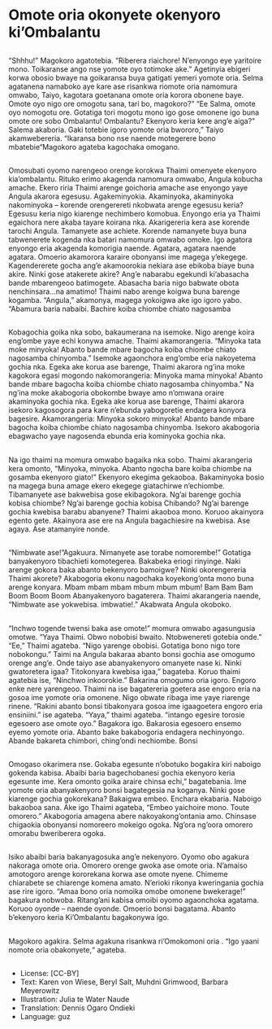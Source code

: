 # Omote oria okonyete okenyoro ki’Ombalantu

##
“Shhhu!” Magokoro agatotebia. “Riberera riaichore! N’enyongo
eye yaritoire mono. Toikaranse ango nse yomote oyo totimoke
ake.”
Agetinyia ebigeri korwa obosio bwaye na goikaransa buya gatigati
yemeri yomote oria. Selma agatanena namaboko aye kare ase
risankwa riomote oria namomura omwabo, Taiyo, kagotara
goetanana omote oria korora obonene baye. Omote oyo nigo ore
omogotu sana, tari bo, magokoro?”
“Ee Salma, omote oyo nomogotu ore. Gotatiga tori mogotu mono
igo gose omonene igo buna omote ore sobo Ombalantu!
Ombalantu? Ekenyoro keria kere ang’e aiga?” Salema akaboria.
Gaki totebie igoro yomote oria bwororo,” Taiyo akamwebereria.
“Ikaransa bono nse naende motegerere bono mbatebie“Magokoro
agateba kagochaka omogano.

##

##
Omosubati oyomo narengeoo orenge korokwa Thaimi omenyete
ekenyoro kia’ombalantu. Rituko erimo akagenda namomura
omwabo, Angula kobucha amache. Ekero riria Thaimi arenge
goichoria amache ase enyongo yaye Angula akarora egesusu.
Agakeminyokia. Akaminyoka, akaminyoka nakominyoka – korende
orengerereti nkobwata arenge egesusu keria? Egesusu keria nigo
kiarenge nechimbero komobua.
Enyongo eria ya Thaimi egaichora nere akaba tayare koirana nka.
Akarigereria kera ase korende tarochi Angula. Tamanyete ase
achiete. Korende namanyete buya buna tabwenerete kogenda nka
batari namomura omwabo omoke. Igo agatora enyongo eria
akagenda komorigia naende. Agatara, agatara naende agatara.
Omoerio akamorora karaire obonyansi ime magega y’ekegege.
Kagendererete gocha ang’e akamoorokia nekiara ase ebikoba
biaye buna akire. Ninki gose atakerete akire? Ang’e nabarabu
egekundi ki’abasacha bande mbarengeoo batimogete. Abasacha
baria nigo babwate obota nenchinsara...na amatimo! Thaimi nabo
arenge koigwa buna barenge kogamba.
“Angula,” akamonya, magega yokoigwa ake igo igoro yabo.
“Abamura baria nabaibi. Bachire koiba
chiombe chiato nagosamba

##

##
Kobagochia goika nka sobo, bakaumerana na isemoke. Nigo
arenge koira eng’ombe yaye echi konywa amache. Thaimi
akamorangeria. “Minyoka tata moke minyoka! Abanto bande
mbare bagocha koiba chiombe chiato nagosamba chinyomba.”
Isemoke agaonchora eng’ombe eria nakoyetema gochia nka.
Egeka ake korua ase barenge, Thaimi akarora ng’ina moke
kagokora egasi mogondo nakomorangeria: Minyoka mama
minyoka! Abanto bande mbare bagocha koiba chiombe chiato
nagosamba chinyomba.”
Na ng’ina moke akabogoria obokombe bwaye amo n’omwana
oraire akaminyoka gochia nka.
Egeka ake korua ase barenge, Thaimi akarora isekoro kagosogora
para kare n’ebunda yabogoretie endagera konyora bagesire.
Akamorangeria: Minyoka sokoro minyoka! Abanto bande mbare
bagocha koiba chiombe chiato nagosamba chinyomba.
Isekoro akabogoria ebagwacho yaye nagosenda ebunda eria
kominyoka gochia nka.

##
Na igo thaimi na momura omwabo bagaika nka sobo. Thaimi
akarangeria kera omonto, “Minyoka, minyoka. Abanto ngocha bare
koiba chiombe na gosamba ekenyoro giato!”
Ekenyoro ekegima gekaoboa. Bakaminyoka bosio na magega buna
amage ekero ekegege giatachirwe n’echiombe.
Tibamanyete ase bakwebisa gose ekibagokora.
Ng’ai barenge gochia kobisa chiombe?
Ng’ai barenge gochia kobisa Chibando?
Ng’ai barenge gochia kwebisa barabu abanyene?
Thaimi akaoboa mono. Koruoo akainyora egento gete. Akainyora
ase ere na Angula bagachiesire na kwebisa.
Ase agaya. Ase atamanyire nonde.

##

##
“Nimbwate ase!”Agakuura. Nimanyete ase torabe nomorembe!”
Gotatiga banyakenyoro tibachieti komotegerea. Bakabeka eriogi
rinyinge. Naki arenge gokora baka abanto bekenyoro bamoigwe?
Ninki okorengereria Thaimi akorete?
Akabogoria ekonu nagochaka koyekong’onta mono buna arenge
konyara.
Mbam mbam mbam mbum mbum mbum!
Bam Bam Bam Boom Boom Boom
Abanyakenyoro bagaterera.
Thaimi akarangeria naende, “Nimbwate ase yokwebisa.
imbwatie!.”
Akabwata Angula okoboko.

##

##
“Inchwo togende twensi baka ase omote!” momura omwabo
agasungusia omotwe.
“Yaya Thaimi. Obwo nobobisi bwaito. Ntobwenereti gotebia onde.”
“Ee,” Thaimi agateba. “Nigo yarenge obobisi. Gotatiga bono nigo
tore nobokongu.” Taimi na Angula bakaraa abanto bonsi gochia
ase omogumo orenge ang’e. Onde taiyo ase abanyakenyoro
omanyete nase ki.
Ninki gwatoretera igaa? Titokonyara kwebisa igaa,” bagateba.
Koruo thaimi agatebia ise, “Ninchwo inkoorokie.” Bakarina
omogumo oria igoro. Engoro enke nere yarengeoo.
Thaimi na ise bagatereria goetera ase engoro eria na gosoa ime
yomote oria omonene. Nigo obwate ribaga ime yaye riarenge
rinene. “Rakini abanto bonsi tibakonyara gosoa ime igaagoetera
engoro eria ensiniini.” ise agateba.
“Yaya,” thaimi agateba. “intango egesire torosie egesoero ase
omote oyo.” Bagakora igo. Bakarosia egesoero ensemo eyemo
yomote oria. Abanto bake bakabogoria endagera nechinyongo.
Abande bakareta chimbori, ching’ondi
nechiombe. Bonsi

##
Omogaso okarimera nse. Gokaba egesunte n’obotuko bogakira kiri
naboigo gokenda kabisa.
Abaibi baria bagechobanesi gochia ekenyoro keria egesunte ime.
Kera omonto goika araire chinsa echi,” bagatebania.
Ime yomote oria abanyakenyoro bonsi bagategesia na koganya.
Ninki gose kiarenge gochia gokorekana?
Bakaigwa embeo. Enchara ekabaria. Naboigo bakaoboa sana.
Ake igo Thaimi agateba, “Embeo yaichoire mono. Toute omorero.”
Akabogoria amagena abere nakoyakong’ontania amo. Chinsase
chigaokia obonyansi nomoreero mokeigo ogoka.
Ng’ora ng’oora omorero omorabu bweriberera ogoka.

##

##
Isiko abaibi baria bakanyagosuka ang’e nekenyoro.
Oyomo obo agakura nakoraga omote oria. Omorero orenge gwoka
ase omote oria. N’amaiso amotogoro arenge kororekana korwa ase
omote nyene. Chimeme chiarabete se chiarenge komena amato.
N’erioki rikonya kweringania gochia ase rire igoro.
“Amaa bono oria nomoika omobe omonene bwekerage!” bagakura
nobwoba. Ritang’ani kabisa omoibi oyomo agaonchoka agatama.
Koruoo oyonde – naende oyonde. Omoerio bonsi bagatama.
Abanto b’ekenyoro keria Ki’Ombalantu bagakonywa igo.

##

##
Magokoro agakira.
Selma agakuna risankwa
ri’Omokomoni oria .
“Igo yaani nomote oria
obakonyete,“ agateba.

##
* License: [CC-BY]
* Text: Karen von Wiese, Beryl Salt, Muhdni Grimwood, Barbara Meyerowitz
* Illustration: Julia te Water Naude
* Translation: Dennis Ogaro Ondieki
* Language: guz
